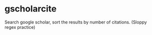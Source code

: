 # gscholarcite
Search google scholar, sort the results by number of citations.
(Sloppy regex practice)

